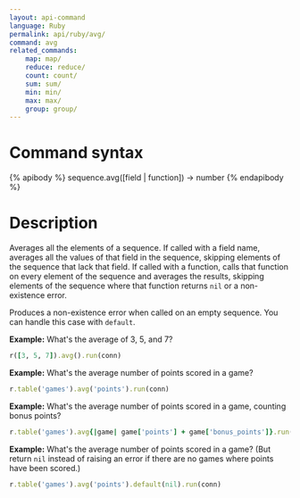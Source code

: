 ```yaml
---
layout: api-command
language: Ruby
permalink: api/ruby/avg/
command: avg
related_commands:
    map: map/
    reduce: reduce/
    count: count/
    sum: sum/
    min: min/
    max: max/
    group: group/
---
```


# Command syntax #

{% apibody %}
sequence.avg([field | function]) &rarr; number
{% endapibody %}

# Description #

Averages all the elements of a sequence.  If called with a field name,
averages all the values of that field in the sequence, skipping
elements of the sequence that lack that field.  If called with a
function, calls that function on every element of the sequence and
averages the results, skipping elements of the sequence where that
function returns `nil` or a non-existence error.

Produces a non-existence error when called on an empty sequence.  You
can handle this case with `default`.

__Example:__ What's the average of 3, 5, and 7?

```rb
r([3, 5, 7]).avg().run(conn)
```

__Example:__ What's the average number of points scored in a game?

```rb
r.table('games').avg('points').run(conn)
```

__Example:__ What's the average number of points scored in a game,
counting bonus points?

```rb
r.table('games').avg{|game| game['points'] + game['bonus_points']}.run(conn)
```

__Example:__ What's the average number of points scored in a game?
(But return `nil` instead of raising an error if there are no games where
points have been scored.)

```rb
r.table('games').avg('points').default(nil).run(conn)
```
